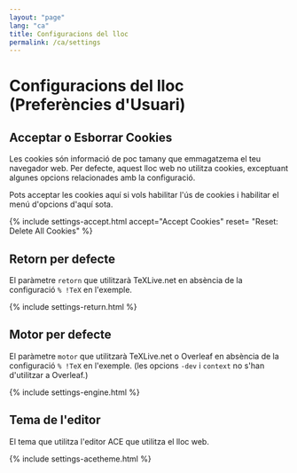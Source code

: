 ```yaml
---
layout: "page"
lang: "ca"
title: Configuracions del lloc
permalink: /ca/settings
---
```

# Configuracions del lloc (Preferències d'Usuari)

## Acceptar o Esborrar Cookies

Les cookies són informació de poc tamany que emmagatzema el teu navegador web. Per defecte, aquest lloc web no utilitza cookies, exceptuant algunes opcions relacionades amb la configuració.

Pots acceptar les cookies aquí si vols habilitar l'ús de cookies i habilitar el menú d'opcions d'aquí sota.


{% include settings-accept.html 
   accept="Accept Cookies"
   reset= "Reset: Delete All Cookies"
%}

## Retorn per defecte
El paràmetre `retorn` que utilitzarà TeXLive.net en absència de la configuració `% !TeX` en l'exemple.

{% include settings-return.html %}


## Motor per defecte
El paràmetre `motor` que utilitzarà TeXLive.net o Overleaf en absència de la configuració `% !TeX` en l'exemple. (les opcions `-dev` i `context` no s'han d'utilitzar a Overleaf.)

{% include settings-engine.html %}


## Tema de l'editor
El tema que utilitza l'editor ACE que utilitza el lloc web.

{% include settings-acetheme.html %}
